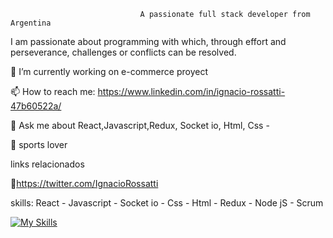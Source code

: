                                  A passionate full stack developer from Argentina

I am passionate about programming with which, through effort and perseverance, challenges or conflicts can be resolved.

🔭 I’m currently working on e-commerce proyect

📫 How to reach me: https://www.linkedin.com/in/ignacio-rossatti-47b60522a/

💬 Ask me about React,Javascript,Redux, Socket io, Html, Css - 

🏀 sports lover

links relacionados

🐣https://twitter.com/IgnacioRossatti


skills: React - Javascript - Socket io - Css - Html - Redux - Node jS - Scrum

[![My Skills](https://skills.thijs.gg/icons?i=js,html,css,wasm)](https://skills.thijs.gg)


